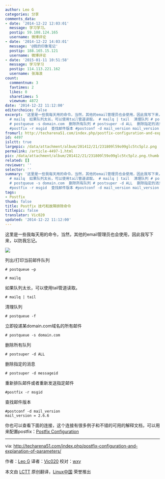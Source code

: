 ```yaml
---
author: Leo G
categories: 分享
comments_data:
- date: '2014-12-22 12:03:01'
  message: 学习学习。
  postip: 59.108.124.165
  username: 微博评论
- date: '2014-12-22 14:03:01'
  message: '@我的印象笔记'
  postip: 188.165.15.121
  username: 微博评论
- date: '2015-01-11 10:51:58'
  message: 学习学习
  postip: 114.113.221.162
  username: 张海浪
count:
  commentnum: 3
  favtimes: 2
  likes: 0
  sharetimes: 5
  viewnum: 4872
date: '2014-12-22 11:12:00'
editorchoice: false
excerpt: '这里是一些我每天用的命令，当然，其他的email管理员也会使用，因此我写下来，以防我忘记。  列出/打印当前邮件队列 # postqueue p
  # mailq  如果队列太长，可以使用tail管道读取。 # mailq | tail  清理队列 # postqueue -f  立即投递某domain.com域名的所有邮件
  # postqueue -s domain.com  删除所有队列 # postsuper -d ALL  删除指定的消息 # postsuper -d messageid  重新排队邮件或者重新发送指定邮件
  #postfix -r msgid  查找邮件版本 #postconf -d mail_version mail_version = 2.6.6  你也可以查看下面的连接，这个连接有很多例'
fromurl: http://techarena51.com/index.php/postfix-configuration-and-explanation-of-parameters/
id: 4497
islctt: true
largepic: /data/attachment/album/201412/21/231809l59o99glc5tc5plz.png
permalink: /article-4497-1.html
pic: /data/attachment/album/201412/21/231809l59o99glc5tc5plz.png.thumb.jpg
related: []
reviewer: ''
selector: ''
summary: '这里是一些我每天用的命令，当然，其他的email管理员也会使用，因此我写下来，以防我忘记。  列出/打印当前邮件队列 # postqueue p
  # mailq  如果队列太长，可以使用tail管道读取。 # mailq | tail  清理队列 # postqueue -f  立即投递某domain.com域名的所有邮件
  # postqueue -s domain.com  删除所有队列 # postsuper -d ALL  删除指定的消息 # postsuper -d messageid  重新排队邮件或者重新发送指定邮件
  #postfix -r msgid  查找邮件版本 #postconf -d mail_version mail_version = 2.6.6  你也可以查看下面的连接，这个连接有很多例'
tags:
- Postfix
thumb: false
title: Postfix 技巧和故障排除命令
titlepic: false
translator: Vic020
updated: '2014-12-22 11:12:00'
---
```


这里是一些我每天用的命令，当然，其他的email管理员也会使用，因此我写下来，以防我忘记。


![](/data/attachment/album/201412/21/231809l59o99glc5tc5plz.png)


列出/打印当前邮件队列



```
# postqueue –p

# mailq

```

如果队列太长，可以使用tail管道读取。



```
# mailq | tail

```

清理队列



```
# postqueue -f

```

立即投递某domain.com域名的所有邮件



```
# postqueue -s domain.com

```

删除所有队列



```
# postsuper -d ALL

```

删除指定的消息



```
# postsuper -d messageid

```

重新排队邮件或者重新发送指定邮件



```
#postfix -r msgid

```

查找邮件版本



```
#postconf -d mail_version
mail_version = 2.6.6

```

你也可以查看下面的连接，这个连接有很多例子和不错的可用的解释文档，可以用来配置postfix：[Postfix Configuration](http://www.apricot.net/apricot2004/doc/cd_content/24th%20February%202004/04%20-%20TTF%20Anti%20Spam%20&%20Anti%20Net%20Abuse%20-%20Suresh%20Ramasubramaniam/Devdas%20Bhagat.pdf)




---


via: <http://techarena51.com/index.php/postfix-configuration-and-explanation-of-parameters/>


作者：[Leo G](http://techarena51.com/) 译者：[Vic020](http://www.vicyu.net) 校对：[wxy](https://github.com/wxy)


本文由 [LCTT](https://github.com/LCTT/TranslateProject) 原创翻译，[Linux中国](http://linux.cn/) 荣誉推出